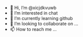 - 👋 Hi, I’m @xicjdkvuwb
- 👀 I’m interested in chat
- 🌱 I’m currently learning github
- 💞️ I’m looking to collaborate on ...
- 📫 How to reach me ...

<!---
xicjdkvuwb/xicjdkvuwb is a ✨ special ✨ repository because its `README.md` (this file) appears on your GitHub profile.
You can click the Preview link to take a look at your changes.
--->
